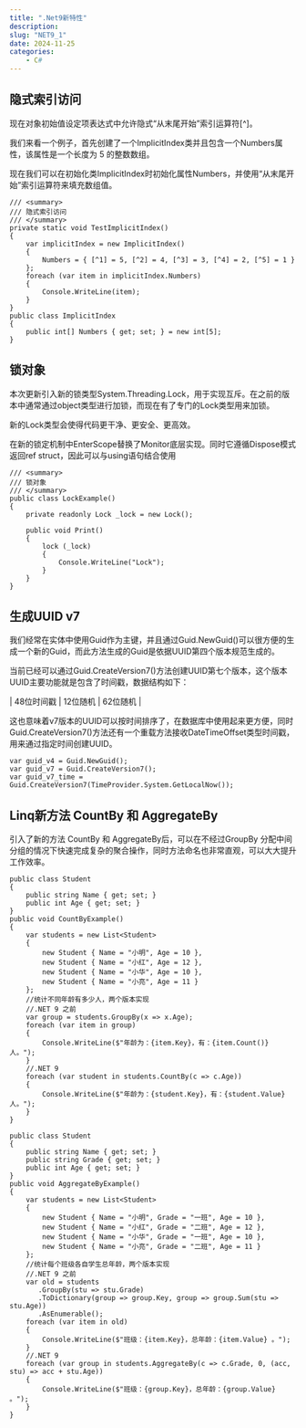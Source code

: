 ```yaml
---
title: ".Net9新特性"
description: 
slug: "NET9_1"
date: 2024-11-25
categories:
    - C#
---
```


## 隐式索引访问

现在对象初始值设定项表达式中允许隐式“从末尾开始”索引运算符[^]。

我们来看一个例子，首先创建了一个ImplicitIndex类并且包含一个Numbers属性，该属性是一个长度为 5 的整数数组。

现在我们可以在初始化类ImplicitIndex时初始化属性Numbers，并使用“从末尾开始”索引运算符来填充数组值。

```
/// <summary>
/// 隐式索引访问
/// </summary>
private static void TestImplicitIndex()
{
    var implicitIndex = new ImplicitIndex()
    {
        Numbers = { [^1] = 5, [^2] = 4, [^3] = 3, [^4] = 2, [^5] = 1 }
    };
    foreach (var item in implicitIndex.Numbers)
    {
        Console.WriteLine(item);
    }
}
public class ImplicitIndex
{
    public int[] Numbers { get; set; } = new int[5];
}
```

## 锁对象

本次更新引入新的锁类型System.Threading.Lock，用于实现互斥。在之前的版本中通常通过object类型进行加锁，而现在有了专门的Lock类型用来加锁。

新的Lock类型会使得代码更干净、更安全、更高效。

在新的锁定机制中EnterScope替换了Monitor底层实现。同时它遵循Dispose模式返回ref struct，因此可以与using语句结合使用

```
/// <summary>
/// 锁对象
/// </summary>
public class LockExample()
{
    private readonly Lock _lock = new Lock();

    public void Print()
    {
        lock (_lock)
        {
            Console.WriteLine("Lock");
        }
    }
}
```

## 生成UUID v7

我们经常在实体中使用Guid作为主键，并且通过Guid.NewGuid()可以很方便的生成一个新的Guid，而此方法生成的Guid是依据UUID第四个版本规范生成的。

当前已经可以通过Guid.CreateVersion7()方法创建UUID第七个版本，这个版本UUID主要功能就是包含了时间戳，数据结构如下：

| 48位时间戳 | 12位随机 | 62位随机 |

这也意味着v7版本的UUID可以按时间排序了，在数据库中使用起来更方便，同时Guid.CreateVersion7()方法还有一个重载方法接收DateTimeOffset类型时间戳，用来通过指定时间创建UUID。

```
var guid_v4 = Guid.NewGuid();
var guid_v7 = Guid.CreateVersion7();
var guid_v7_time = Guid.CreateVersion7(TimeProvider.System.GetLocalNow());
```

## Linq新方法 CountBy 和 AggregateBy

引入了新的方法 CountBy 和 AggregateBy后，可以在不经过GroupBy 分配中间分组的情况下快速完成复杂的聚合操作，同时方法命名也非常直观，可以大大提升工作效率。

```
public class Student
{
    public string Name { get; set; }
    public int Age { get; set; }
}
public void CountByExample()
{
    var students = new List<Student>
    {
        new Student { Name = "小明", Age = 10 },
        new Student { Name = "小红", Age = 12 },
        new Student { Name = "小华", Age = 10 },
        new Student { Name = "小亮", Age = 11 }
    };
    //统计不同年龄有多少人，两个版本实现
    //.NET 9 之前
    var group = students.GroupBy(x => x.Age);
    foreach (var item in group)
    {
        Console.WriteLine($"年龄为：{item.Key}，有：{item.Count()} 人。");
    }
    //.NET 9
    foreach (var student in students.CountBy(c => c.Age))
    {
        Console.WriteLine($"年龄为：{student.Key}，有：{student.Value} 人。");
    }
}

```
```
public class Student
{
    public string Name { get; set; }
    public string Grade { get; set; }
    public int Age { get; set; }        
}
public void AggregateByExample()
{
    var students = new List<Student>
    {
        new Student { Name = "小明", Grade = "一班", Age = 10 },
        new Student { Name = "小红", Grade = "二班", Age = 12 },
        new Student { Name = "小华", Grade = "一班", Age = 10 },
        new Student { Name = "小亮", Grade = "二班", Age = 11 }
    };
    //统计每个班级各自学生总年龄，两个版本实现
    //.NET 9 之前
    var old = students
       .GroupBy(stu => stu.Grade)
       .ToDictionary(group => group.Key, group => group.Sum(stu => stu.Age))
       .AsEnumerable();
    foreach (var item in old)
    {
        Console.WriteLine($"班级：{item.Key}，总年龄：{item.Value} 。");
    }
    //.NET 9
    foreach (var group in students.AggregateBy(c => c.Grade, 0, (acc, stu) => acc + stu.Age))
    {
        Console.WriteLine($"班级：{group.Key}，总年龄：{group.Value} 。");
    }
}

```

